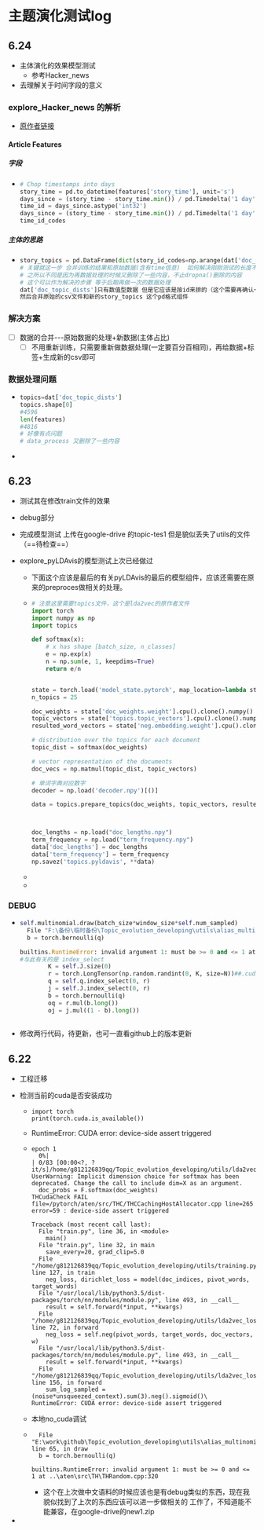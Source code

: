 # 主题演化测试log

## 6.24

- 主体演化的效果模型测试
  - 参考Hacker_news
- 去理解关于时间字段的意义



### explore_Hacker_news 的解析

- [原作者链接](https://github.com/cemoody/lda2vec/blob/master/examples/hacker_news/lda2vec/lda2vec.ipynb) 

#### Article Features

##### 字段

- ```python
  # Chop timestamps into days
  story_time = pd.to_datetime(features['story_time'], unit='s')
  days_since = (story_time - story_time.min()) / pd.Timedelta('1 day')
  time_id = days_since.astype('int32')
  days_since = (story_time - story_time.min()) / pd.Timedelta('1 day')
  time_id_codes
  ```

##### 主体的思路

- ```python
  story_topics = pd.DataFrame(dict(story_id_codes=np.arange(dat['doc_topic_dists'].shape[0])))
  # 关键就这一步 合并训练的结果和原始数据(含有time信息)  如何解决刚刚测试的长度不一致的情况
  # 之所以不同是因为再数据处理的时候又删除了一些内容，不止dropna()删除的内容
  # 这个可以作为解决的步骤 等于后期再做一次的数据处理
  dat['doc_topic_dists']只有数值型数据 但是它应该是按id来排的（这个需要再确认一下）
  然后合并原始的csv文件和新的story_topics 这个pd格式组件
  
  ```



### 解决方案

- [ ] 数据的合并---原始数据的处理+新数据(主体占比)
  - [ ] 不用重新训练，只需要重新做数据处理(一定要百分百相同)，再给数据+标签+生成新的csv即可

### 数据处理问题

- ```python
  topics=dat['doc_topic_dists']
  topics.shape[0]
  #4596
  len(features)
  #4816
  # 好像有点问题
  # data_process 又删除了一些内容
  ```

- 

## 6.23

- 测试其在修改train文件的效果

- debug部分

- 完成模型测试 上传在google-drive 的topic-tes1 但是貌似丢失了utils的文件（==待检查==）

- explore_pyLDAvis的模型测试上次已经做过

  - 下面这个应该是最后的有关pyLDAvis的最后的模型组件，应该还需要在原来的preproces做相关的处理。

  - ```python
    # 注意这里需要topics文件，这个是lda2vec的原作者文件
    import torch
    import numpy as np
    import topics
    
    def softmax(x):
        # x has shape [batch_size, n_classes]
        e = np.exp(x)
        n = np.sum(e, 1, keepdims=True)
        return e/n
    
    
    state = torch.load('model_state.pytorch', map_location=lambda storage, loc: storage)
    n_topics = 25
    
    doc_weights = state['doc_weights.weight'].cpu().clone().numpy()
    topic_vectors = state['topics.topic_vectors'].cpu().clone().numpy()
    resulted_word_vectors = state['neg.embedding.weight'].cpu().clone().numpy()
    
    # distribution over the topics for each document
    topic_dist = softmax(doc_weights)
    
    # vector representation of the documents
    doc_vecs = np.matmul(topic_dist, topic_vectors)
    
    # 单词字典对应数字
    decoder = np.load('decoder.npy')[()]
    
    data = topics.prepare_topics(doc_weights, topic_vectors, resulted_word_vectors, decoder)
    
    
    
    doc_lengths = np.load("doc_lengths.npy")
    term_frequency = np.load("term_frequency.npy")
    data['doc_lengths'] = doc_lengths
    data['term_frequency'] = term_frequency
    np.savez('topics.pyldavis', **data)
    ```

  - 

  - 



### DEBUG

- ```python
  self.multinomial.draw(batch_size*window_size*self.num_sampled)
  ￼ File "F:\备份\临时备份\Topic_evolution_developing\utils\alias_multinomial.py", line 57, in draw
    b = torch.bernoulli(q)
  
  builtins.RuntimeError: invalid argument 1: must be >= 0 and <= 1 at ..\aten\src\TH\THRandom.cpp:320
  #与此有关的是 index_select
          K = self.J.size(0)
          r = torch.LongTensor(np.random.randint(0, K, size=N))##.cuda()
          q = self.q.index_select(0, r)
          j = self.J.index_select(0, r)
          b = torch.bernoulli(q)
          oq = r.mul(b.long())
          oj = j.mul((1 - b).long())
          
  ```

- 修改两行代码，待更新，也可一直看github上的版本更新

## 6.22
- 工程迁移

- 检测当前的cuda是否安装成功

  - ```
    import torch
    print(torch.cuda.is_available())
    ```

  - RuntimeError: CUDA error: device-side assert triggered

  - ```
    epoch 1
      0%|                                                                                                                                                                                 | 0/83 [00:00<?, ?it/s]/home/g812126839qq/Topic_evolution_developing/utils/lda2vec_loss.py:196: UserWarning: Implicit dimension choice for softmax has been deprecated. Change the call to include dim=X as an argument.
      doc_probs = F.softmax(doc_weights)
    THCudaCheck FAIL file=/pytorch/aten/src/THC/THCCachingHostAllocator.cpp line=265 error=59 : device-side assert triggered
    
    Traceback (most recent call last):
      File "train.py", line 36, in <module>
        main()
      File "train.py", line 32, in main
        save_every=20, grad_clip=5.0
      File "/home/g812126839qq/Topic_evolution_developing/utils/training.py", line 127, in train
        neg_loss, dirichlet_loss = model(doc_indices, pivot_words, target_words)
      File "/usr/local/lib/python3.5/dist-packages/torch/nn/modules/module.py", line 493, in __call__
        result = self.forward(*input, **kwargs)
      File "/home/g812126839qq/Topic_evolution_developing/utils/lda2vec_loss.py", line 72, in forward
        neg_loss = self.neg(pivot_words, target_words, doc_vectors, w)
      File "/usr/local/lib/python3.5/dist-packages/torch/nn/modules/module.py", line 493, in __call__
        result = self.forward(*input, **kwargs)
      File "/home/g812126839qq/Topic_evolution_developing/utils/lda2vec_loss.py", line 156, in forward
        sum_log_sampled = (noise*unsqueezed_context).sum(3).neg().sigmoid()\
    RuntimeError: CUDA error: device-side assert triggered
    ```

  - 本地no_cuda调试

  - ```
    ￼ File "E:\work\github\Topic_evolution_developing\utils\alias_multinomial.py", line 65, in draw
      b = torch.bernoulli(q)
    
    builtins.RuntimeError: invalid argument 1: must be >= 0 and <= 1 at ..\aten\src\TH\THRandom.cpp:320
    ```

    - 这个在上次做中文语料的时候应该也是有debug类似的东西，现在我貌似找到了上次的东西应该可以进一步做相关的 工作了，不知道能不能兼容，在google-drive的new1.zip

- 